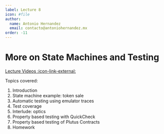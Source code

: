 ```yaml
---
label: Lecture 8
icon: #file
author:
  name: Antonio Hernandez
  email: contacto@antoniohernandez.mx
order: -11
---
```


# More on State Machines and Testing

[Lecture Videos :icon-link-external:](https://youtube.com/playlist?list=PLNEK_Ejlx3x0UIixvEQG2Y2mmFL6__pEJ)

Topics covered:

1. Introduction
2. State machine example:  token sale
3. Automatic testing using emulator traces
4. Test coverage
5. Interlude: optics
6. Property based testing with QuickCheck
7. Property based testing of Plutus Contracts
8. Homework



